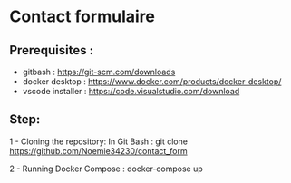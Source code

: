 # Contact formulaire

## Prerequisites :

- gitbash : https://git-scm.com/downloads
- docker desktop : https://www.docker.com/products/docker-desktop/
- vscode installer : https://code.visualstudio.com/download

## Step: 

1 - Cloning the repository:
In Git Bash : git clone https://github.com/Noemie34230/contact_form

2 - Running Docker Compose :
docker-compose up


